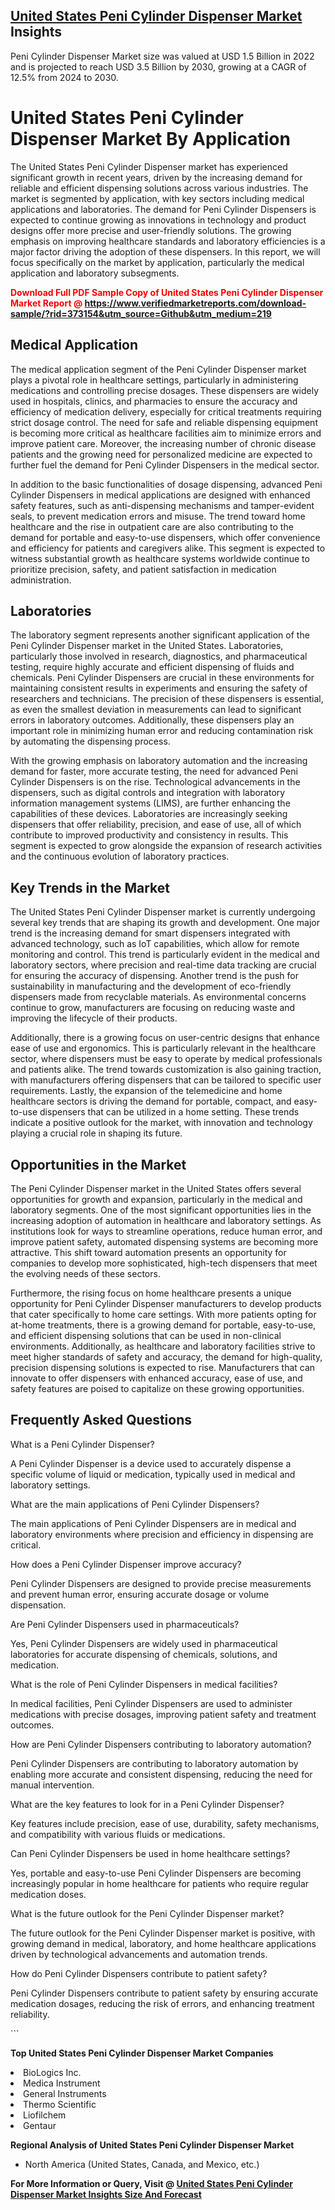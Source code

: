 <h2><a href="https://www.verifiedmarketreports.com/download-sample/?rid=373154&amp;utm_source=Github&amp;utm_medium=219" target="_blank">United States Peni Cylinder Dispenser Market</a> Insights</h2><p>Peni Cylinder Dispenser Market size was valued at USD 1.5 Billion in 2022 and is projected to reach USD 3.5 Billion by 2030, growing at a CAGR of 12.5% from 2024 to 2030.</p><p> <h1>United States Peni Cylinder Dispenser Market By Application</h1> <p>The United States Peni Cylinder Dispenser market has experienced significant growth in recent years, driven by the increasing demand for reliable and efficient dispensing solutions across various industries. The market is segmented by application, with key sectors including medical applications and laboratories. The demand for Peni Cylinder Dispensers is expected to continue growing as innovations in technology and product designs offer more precise and user-friendly solutions. The growing emphasis on improving healthcare standards and laboratory efficiencies is a major factor driving the adoption of these dispensers. In this report, we will focus specifically on the market by application, particularly the medical application and laboratory subsegments.</p> <p><strong><p><span class=""><span style="color: #ff0000;"><strong>Download Full PDF Sample Copy of United States Peni Cylinder Dispenser Market Report</strong> @ </span><a href="https://www.verifiedmarketreports.com/download-sample/?rid=373154&amp;utm_source=Github&amp;utm_medium=219" target="_blank">https://www.verifiedmarketreports.com/download-sample/?rid=373154&amp;utm_source=Github&amp;utm_medium=219</a></span></p></strong></p> <h2>Medical Application</h2> <p>The medical application segment of the Peni Cylinder Dispenser market plays a pivotal role in healthcare settings, particularly in administering medications and controlling precise dosages. These dispensers are widely used in hospitals, clinics, and pharmacies to ensure the accuracy and efficiency of medication delivery, especially for critical treatments requiring strict dosage control. The need for safe and reliable dispensing equipment is becoming more critical as healthcare facilities aim to minimize errors and improve patient care. Moreover, the increasing number of chronic disease patients and the growing need for personalized medicine are expected to further fuel the demand for Peni Cylinder Dispensers in the medical sector.</p> <p>In addition to the basic functionalities of dosage dispensing, advanced Peni Cylinder Dispensers in medical applications are designed with enhanced safety features, such as anti-dispensing mechanisms and tamper-evident seals, to prevent medication errors and misuse. The trend toward home healthcare and the rise in outpatient care are also contributing to the demand for portable and easy-to-use dispensers, which offer convenience and efficiency for patients and caregivers alike. This segment is expected to witness substantial growth as healthcare systems worldwide continue to prioritize precision, safety, and patient satisfaction in medication administration.</p> <h2>Laboratories</h2> <p>The laboratory segment represents another significant application of the Peni Cylinder Dispenser market in the United States. Laboratories, particularly those involved in research, diagnostics, and pharmaceutical testing, require highly accurate and efficient dispensing of fluids and chemicals. Peni Cylinder Dispensers are crucial in these environments for maintaining consistent results in experiments and ensuring the safety of researchers and technicians. The precision of these dispensers is essential, as even the smallest deviation in measurements can lead to significant errors in laboratory outcomes. Additionally, these dispensers play an important role in minimizing human error and reducing contamination risk by automating the dispensing process.</p> <p>With the growing emphasis on laboratory automation and the increasing demand for faster, more accurate testing, the need for advanced Peni Cylinder Dispensers is on the rise. Technological advancements in the dispensers, such as digital controls and integration with laboratory information management systems (LIMS), are further enhancing the capabilities of these devices. Laboratories are increasingly seeking dispensers that offer reliability, precision, and ease of use, all of which contribute to improved productivity and consistency in results. This segment is expected to grow alongside the expansion of research activities and the continuous evolution of laboratory practices.</p> <h2>Key Trends in the Market</h2> <p>The United States Peni Cylinder Dispenser market is currently undergoing several key trends that are shaping its growth and development. One major trend is the increasing demand for smart dispensers integrated with advanced technology, such as IoT capabilities, which allow for remote monitoring and control. This trend is particularly evident in the medical and laboratory sectors, where precision and real-time data tracking are crucial for ensuring the accuracy of dispensing. Another trend is the push for sustainability in manufacturing and the development of eco-friendly dispensers made from recyclable materials. As environmental concerns continue to grow, manufacturers are focusing on reducing waste and improving the lifecycle of their products.</p> <p>Additionally, there is a growing focus on user-centric designs that enhance ease of use and ergonomics. This is particularly relevant in the healthcare sector, where dispensers must be easy to operate by medical professionals and patients alike. The trend towards customization is also gaining traction, with manufacturers offering dispensers that can be tailored to specific user requirements. Lastly, the expansion of the telemedicine and home healthcare sectors is driving the demand for portable, compact, and easy-to-use dispensers that can be utilized in a home setting. These trends indicate a positive outlook for the market, with innovation and technology playing a crucial role in shaping its future.</p> <h2>Opportunities in the Market</h2> <p>The Peni Cylinder Dispenser market in the United States offers several opportunities for growth and expansion, particularly in the medical and laboratory segments. One of the most significant opportunities lies in the increasing adoption of automation in healthcare and laboratory settings. As institutions look for ways to streamline operations, reduce human error, and improve patient safety, automated dispensing systems are becoming more attractive. This shift toward automation presents an opportunity for companies to develop more sophisticated, high-tech dispensers that meet the evolving needs of these sectors.</p> <p>Furthermore, the rising focus on home healthcare presents a unique opportunity for Peni Cylinder Dispenser manufacturers to develop products that cater specifically to home care settings. With more patients opting for at-home treatments, there is a growing demand for portable, easy-to-use, and efficient dispensing solutions that can be used in non-clinical environments. Additionally, as healthcare and laboratory facilities strive to meet higher standards of safety and accuracy, the demand for high-quality, precision dispensing solutions is expected to rise. Manufacturers that can innovate to offer dispensers with enhanced accuracy, ease of use, and safety features are poised to capitalize on these growing opportunities.</p> <h2>Frequently Asked Questions</h2> <p>What is a Peni Cylinder Dispenser?</p> <p>A Peni Cylinder Dispenser is a device used to accurately dispense a specific volume of liquid or medication, typically used in medical and laboratory settings.</p> <p>What are the main applications of Peni Cylinder Dispensers?</p> <p>The main applications of Peni Cylinder Dispensers are in medical and laboratory environments where precision and efficiency in dispensing are critical.</p> <p>How does a Peni Cylinder Dispenser improve accuracy?</p> <p>Peni Cylinder Dispensers are designed to provide precise measurements and prevent human error, ensuring accurate dosage or volume dispensation.</p> <p>Are Peni Cylinder Dispensers used in pharmaceuticals?</p> <p>Yes, Peni Cylinder Dispensers are widely used in pharmaceutical laboratories for accurate dispensing of chemicals, solutions, and medication.</p> <p>What is the role of Peni Cylinder Dispensers in medical facilities?</p> <p>In medical facilities, Peni Cylinder Dispensers are used to administer medications with precise dosages, improving patient safety and treatment outcomes.</p> <p>How are Peni Cylinder Dispensers contributing to laboratory automation?</p> <p>Peni Cylinder Dispensers are contributing to laboratory automation by enabling more accurate and consistent dispensing, reducing the need for manual intervention.</p> <p>What are the key features to look for in a Peni Cylinder Dispenser?</p> <p>Key features include precision, ease of use, durability, safety mechanisms, and compatibility with various fluids or medications.</p> <p>Can Peni Cylinder Dispensers be used in home healthcare settings?</p> <p>Yes, portable and easy-to-use Peni Cylinder Dispensers are becoming increasingly popular in home healthcare for patients who require regular medication doses.</p> <p>What is the future outlook for the Peni Cylinder Dispenser market?</p> <p>The future outlook for the Peni Cylinder Dispenser market is positive, with growing demand in medical, laboratory, and home healthcare applications driven by technological advancements and automation trends.</p> <p>How do Peni Cylinder Dispensers contribute to patient safety?</p> <p>Peni Cylinder Dispensers contribute to patient safety by ensuring accurate medication dosages, reducing the risk of errors, and enhancing treatment reliability.</p> ```</p><p><strong>Top United States Peni Cylinder Dispenser Market Companies</strong></p><div data-test-id=""><p><li>BioLogics Inc.</li><li> Medica Instrument</li><li> General Instruments</li><li> Thermo Scientific</li><li> Liofilchem</li><li> Gentaur</li></p><div><strong>Regional Analysis of&nbsp;United States Peni Cylinder Dispenser Market</strong></div><ul><li dir="ltr"><p dir="ltr">North America&nbsp;(United States, Canada, and Mexico, etc.)</p></li></ul><p><strong>For More Information or Query, Visit @&nbsp;</strong><strong><a href="https://www.verifiedmarketreports.com/product/peni-cylinder-dispenser-market/?utm_source=Github&amp;utm_medium=219" target="_blank">United States Peni Cylinder Dispenser Market Insights Size And Forecast</a></strong></p></div>
